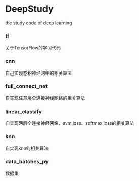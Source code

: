 # DeepStudy
the study code of deep learning
### tf
关于TensorFlow的学习代码
### cnn
自己实现卷积神经网络的相关算法
### full_connect_net
自实现任意层全连接神经网络的相关算法
### linear_classify
自实现两层全连接神经网络、svm loss、softmax loss的相关算法
### knn
自实现knn的相关算法
### data_batches_py
数据集
